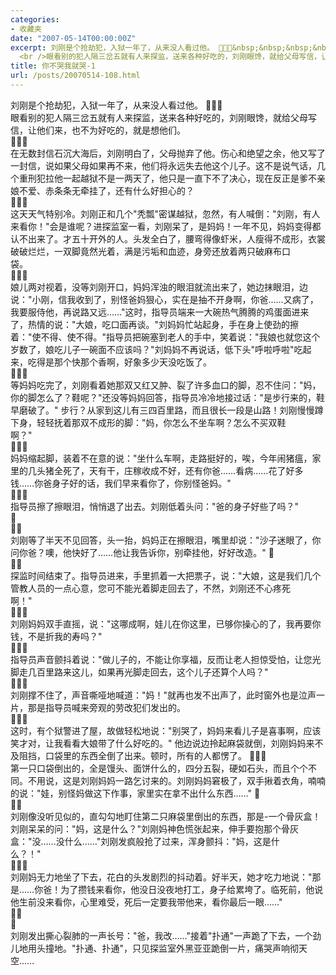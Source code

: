 ```yaml
---
categories:
- 收藏夹
date: "2007-05-14T00:00:00Z"
excerpt: 刘刚是个抢劫犯，入狱一年了，从来没人看过他。 &nbsp;&nbsp;&nbsp;&nbsp;&nbsp;&nbsp;&nbsp;&nbsp;&nbsp;&nbsp;&nbsp;&nbsp;
  <br />眼看别的犯人隔三岔五就有人来探监，送来各种好吃的，刘刚眼馋，就给父母写信，让他们来，也不为好吃的，就是想他们。&nbsp;&nbsp;&nbsp;&nbsp;
title: 你不哭我就哭-1
url: /posts/20070514-108.html
---
```

刘刚是个抢劫犯，入狱一年了，从来没人看过他。 &nbsp;&nbsp;&nbsp;&nbsp;&nbsp;&nbsp;&nbsp;&nbsp;&nbsp;&nbsp;&nbsp;&nbsp;   
眼看别的犯人隔三岔五就有人来探监，送来各种好吃的，刘刚眼馋，就给父母写信，让他们来，也不为好吃的，就是想他们。&nbsp;&nbsp;&nbsp;&nbsp;&nbsp;&nbsp;&nbsp;&nbsp;&nbsp;&nbsp;&nbsp;&nbsp;   
&nbsp;&nbsp;&nbsp;&nbsp;&nbsp;&nbsp;&nbsp;&nbsp;&nbsp;&nbsp;&nbsp;&nbsp;   
在无数封信石沉大海后，刘刚明白了，父母抛弃了他。伤心和绝望之余，他又写了一封信，说如果父母如果再不来，他们将永远失去他这个儿子。这不是说气话，几个重刑犯拉他一起越狱不是一两天了，他只是一直下不了决心，现在反正是爹不亲娘不爱、赤条条无牵挂了，还有什么好担心的？&nbsp;&nbsp;&nbsp;&nbsp;&nbsp;&nbsp;&nbsp;&nbsp;&nbsp;&nbsp;&nbsp;&nbsp;   
&nbsp;&nbsp;&nbsp;&nbsp;&nbsp;&nbsp;&nbsp;&nbsp;&nbsp;&nbsp;&nbsp;&nbsp;   
这天天气特别冷。刘刚正和几个"秃瓢"密谋越狱，忽然，有人喊倒："刘刚，有人来看你！"会是谁呢？进探监室一看，刘刚呆了，是妈妈！一年不见，妈妈变得都认不出来了。才五十开外的人。头发全白了，腰弯得像虾米，人瘦得不成形，衣裳破破烂烂，一双脚竟然光着，满是污垢和血迹，身旁还放着两只破麻布口袋。&nbsp;&nbsp;&nbsp;&nbsp;&nbsp;&nbsp;&nbsp;&nbsp;&nbsp;&nbsp;&nbsp;&nbsp;   
&nbsp;&nbsp;&nbsp;&nbsp;&nbsp;&nbsp;&nbsp;&nbsp;&nbsp;&nbsp;&nbsp;&nbsp;   
娘儿两对视着，没等刘刚开口，妈妈浑浊的眼泪就流出来了，她边抹眼泪，边说："小刚，信我收到了，别怪爸妈狠心，实在是抽不开身啊，你爸&hellip;&hellip;又病了，我要服侍他，再说路又远&hellip;&hellip;"这时，指导员端来一大碗热气腾腾的鸡蛋面进来了，热情的说："大娘，吃口面再谈。"刘妈妈忙站起身，手在身上使劲的擦着："使不得、使不得。"指导员把碗塞到老人的手中，笑着说："我娘也就您这个岁数了，娘吃儿子一碗面不应该吗？"刘妈妈不再说话，低下头"呼啦呼啦"吃起来，吃得是那个快那个香啊，好象多少天没吃饭了。&nbsp;&nbsp;&nbsp;&nbsp;&nbsp;&nbsp;&nbsp;&nbsp;&nbsp;&nbsp;&nbsp;&nbsp;   
&nbsp;&nbsp;&nbsp;&nbsp;&nbsp;&nbsp;&nbsp;&nbsp;&nbsp;&nbsp;&nbsp;&nbsp;   
等妈妈吃完了，刘刚看着她那双又红又肿、裂了许多血口的脚，忍不住问："妈，你的脚怎么了？鞋呢？"还没等妈妈回答，指导员冷冷地接过话："是步行来的，鞋早磨破了。" 步行？从家到这儿有三四百里路，而且很长一段是山路！刘刚慢慢蹲下身，轻轻抚着那双不成形的脚："妈，你怎么不坐车啊？怎么不买双鞋啊？"&nbsp;&nbsp;&nbsp;&nbsp;&nbsp;&nbsp;&nbsp;&nbsp;&nbsp;&nbsp;&nbsp;&nbsp;   
&nbsp;&nbsp;&nbsp;&nbsp;&nbsp;&nbsp;&nbsp;&nbsp;&nbsp;&nbsp;&nbsp;&nbsp;   
妈妈缩起脚，装着不在意的说："坐什么车啊，走路挺好的，唉，今年闹猪瘟，家里的几头猪全死了，天有干，庄稼收成不好，还有你爸&hellip;&hellip;看病&hellip;&hellip;花了好多钱&hellip;&hellip;你爸身子好的话，我们早来看你了，你别怪爸妈。"&nbsp;&nbsp;&nbsp;&nbsp;&nbsp;&nbsp;&nbsp;&nbsp;&nbsp;&nbsp;&nbsp;&nbsp;   
&nbsp;&nbsp;&nbsp;&nbsp;&nbsp;&nbsp;&nbsp;&nbsp;&nbsp;&nbsp;&nbsp;&nbsp;   
指导员擦了擦眼泪，悄悄退了出去。刘刚低着头问："爸的身子好些了吗？" &nbsp;&nbsp;&nbsp;&nbsp;&nbsp;&nbsp;&nbsp;&nbsp;&nbsp;&nbsp;&nbsp;&nbsp;   
&nbsp;&nbsp;&nbsp;&nbsp;&nbsp;&nbsp;&nbsp;&nbsp;&nbsp;&nbsp;&nbsp;&nbsp;   
刘刚等了半天不见回答，头一抬，妈妈正在擦眼泪，嘴里却说："沙子迷眼了，你问你爸？噢，他快好了&hellip;&hellip;他让我告诉你，别牵挂他，好好改造。" &nbsp;&nbsp;&nbsp;&nbsp;&nbsp;&nbsp;&nbsp;&nbsp;&nbsp;&nbsp;&nbsp;&nbsp;   
&nbsp;&nbsp;&nbsp;&nbsp;&nbsp;&nbsp;&nbsp;&nbsp;&nbsp;&nbsp;&nbsp;&nbsp;   
探监时间结束了。指导员进来，手里抓着一大把票子，说："大娘，这是我们几个管教人员的一点心意，您可不能光着脚走回去了，不然，刘刚还不心疼死啊！"&nbsp;&nbsp;&nbsp;&nbsp;&nbsp;&nbsp;&nbsp;&nbsp;&nbsp;&nbsp;&nbsp;&nbsp;   
&nbsp;&nbsp;&nbsp;&nbsp;&nbsp;&nbsp;&nbsp;&nbsp;&nbsp;&nbsp;&nbsp;&nbsp;   
刘刚妈妈双手直摇，说："这哪成啊，娃儿在你这里，已够你操心的了，我再要你钱，不是折我的寿吗？"&nbsp;&nbsp;&nbsp;&nbsp;&nbsp;&nbsp;&nbsp;&nbsp;&nbsp;&nbsp;&nbsp;&nbsp;   
&nbsp;&nbsp;&nbsp;&nbsp;&nbsp;&nbsp;&nbsp;&nbsp;&nbsp;&nbsp;&nbsp;&nbsp;   
指导员声音颤抖着说："做儿子的，不能让你享福，反而让老人担惊受怕，让您光脚走几百里路来这儿，如果再光脚走回去，这个儿子还算个人吗？"&nbsp;&nbsp;&nbsp;&nbsp;&nbsp;&nbsp;&nbsp;&nbsp;&nbsp;&nbsp;&nbsp;&nbsp;   
&nbsp;&nbsp;&nbsp;&nbsp;&nbsp;&nbsp;&nbsp;&nbsp;&nbsp;&nbsp;&nbsp;&nbsp;   
刘刚撑不住了，声音嘶哑地喊道："妈！"就再也发不出声了，此时窗外也是泣声一片，那是指导员喊来旁观的劳改犯们发出的。&nbsp;&nbsp;&nbsp;&nbsp;&nbsp;&nbsp;&nbsp;&nbsp;&nbsp;&nbsp;&nbsp;&nbsp;   
&nbsp;&nbsp;&nbsp;&nbsp;&nbsp;&nbsp;&nbsp;&nbsp;&nbsp;&nbsp;&nbsp;&nbsp;   
这时，有个狱警进了屋，故做轻松地说："别哭了，妈妈来看儿子是喜事啊，应该笑才对，让我看看大娘带了什么好吃的。" 他边说边拎起麻袋就倒，刘刚妈妈来不及阻挡，口袋里的东西全倒了出来。顿时，所有的人都愣了。 &nbsp;&nbsp;&nbsp;&nbsp;&nbsp;&nbsp;&nbsp;&nbsp;&nbsp;&nbsp;&nbsp;&nbsp;   
第一只口袋倒出的，全是馒头、面饼什么的，四分五裂，硬如石头，而且个个不同。不用说，这是刘刚妈妈一路乞讨来的。刘刚妈妈窘极了，双手揪着衣角，喃喃的说："娃，别怪妈做这下作事，家里实在拿不出什么东西&hellip;&hellip;" &nbsp;&nbsp;&nbsp;&nbsp;&nbsp;&nbsp;&nbsp;&nbsp;&nbsp;&nbsp;&nbsp;&nbsp;   
&nbsp;&nbsp;&nbsp;&nbsp;&nbsp;&nbsp;&nbsp;&nbsp;&nbsp;&nbsp;&nbsp;&nbsp;   
刘刚像没听见似的，直勾勾地盯住第二只麻袋里倒出的东西，那是-一个骨灰盒！刘刚呆呆的问："妈，这是什么？"刘刚妈神色慌张起来，伸手要抱那个骨灰盒："没&hellip;&hellip;没什么&hellip;&hellip;"刘刚发疯般抢了过来，浑身颤抖："妈，这是什么？！"&nbsp;&nbsp;&nbsp;&nbsp;&nbsp;&nbsp;&nbsp;&nbsp;&nbsp;&nbsp;&nbsp;&nbsp;   
&nbsp;&nbsp;&nbsp;&nbsp;&nbsp;&nbsp;&nbsp;&nbsp;&nbsp;&nbsp;&nbsp;&nbsp;   
刘刚妈无力地坐了下去，花白的头发剧烈的抖动着。好半天，她才吃力地说："那是&hellip;&hellip;你爸！为了攒钱来看你，他没日没夜地打工，身子给累垮了。临死前，他说他生前没来看你，心里难受，死后一定要我带他来，看你最后一眼&hellip;&hellip;" &nbsp;&nbsp;&nbsp;&nbsp;&nbsp;&nbsp;&nbsp;&nbsp;&nbsp;&nbsp;&nbsp;&nbsp;   
&nbsp;&nbsp;&nbsp;&nbsp;&nbsp;&nbsp;&nbsp;&nbsp;&nbsp;&nbsp;&nbsp;&nbsp;   
刘刚发出撕心裂肺的一声长号："爸，我改&hellip;&hellip;"接着"扑通"一声跪了下去，一个劲儿地用头撞地。"扑通、扑通"，只见探监室外黑亚亚跪倒一片，痛哭声响彻天空&hellip;&hellip;&nbsp;&nbsp;&nbsp;&nbsp;&nbsp;